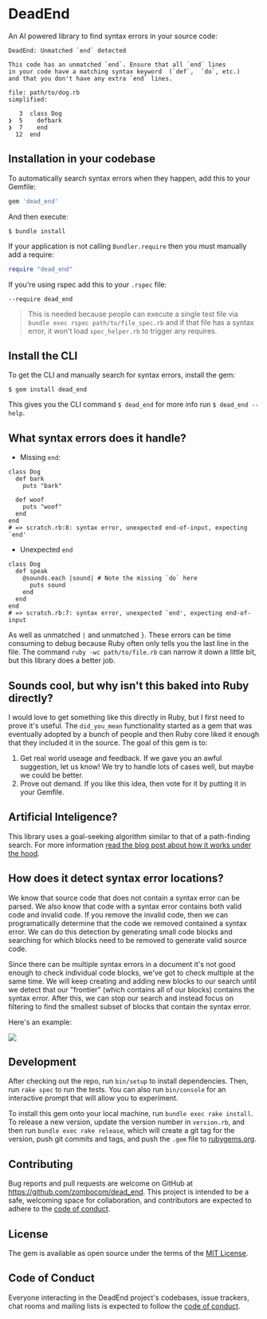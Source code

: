 # DeadEnd

An AI powered library to find syntax errors in your source code:

    DeadEnd: Unmatched `end` detected

    This code has an unmatched `end`. Ensure that all `end` lines
    in your code have a matching syntax keyword  (`def`,  `do`, etc.)
    and that you don't have any extra `end` lines.

    file: path/to/dog.rb
    simplified:

       3  class Dog
    ❯  5    defbark
    ❯  7    end
      12  end

## Installation in your codebase

To automatically search syntax errors when they happen, add this to your Gemfile:

```ruby
gem 'dead_end'
```

And then execute:

    $ bundle install

If your application is not calling `Bundler.require` then you must manually add a require:

```ruby
require "dead_end"
```

If you're using rspec add this to your `.rspec` file:

```
--require dead_end
```

> This is needed because people can execute a single test file via `bundle exec rspec path/to/file_spec.rb` and if that file has a syntax error, it won't load `spec_helper.rb` to trigger any requires.

## Install the CLI

To get the CLI and manually search for syntax errors, install the gem:

    $ gem install dead_end

This gives you the CLI command `$ dead_end` for more info run `$ dead_end --help`.

## What syntax errors does it handle?

- Missing `end`:

```
class Dog
  def bark
    puts "bark"

  def woof
    puts "woof"
  end
end
# => scratch.rb:8: syntax error, unexpected end-of-input, expecting `end'
```

- Unexpected `end`

```
class Dog
  def speak
    @sounds.each |sound| # Note the missing `do` here
      puts sound
    end
  end
end
# => scratch.rb:7: syntax error, unexpected `end', expecting end-of-input
```

As well as unmatched `|` and unmatched `}`. These errors can be time consuming to debug because Ruby often only tells you the last line in the file. The command `ruby -wc path/to/file.rb` can narrow it down a little bit, but this library does a better job.

## Sounds cool, but why isn't this baked into Ruby directly?

I would love to get something like this directly in Ruby, but I first need to prove it's useful. The `did_you_mean` functionality started as a gem that was eventually adopted by a bunch of people and then Ruby core liked it enough that they included it in the source. The goal of this gem is to:

1. Get real world useage and feedback. If we gave you an awful suggestion, let us know! We try to handle lots of cases well, but maybe we could be better.
2. Prove out demand. If you like this idea, then vote for it by putting it in your Gemfile.

## Artificial Inteligence?

This library uses a goal-seeking algorithm similar to that of a path-finding search. For more information [read the blog post about how it works under the hood](https://schneems.com/2020/12/01/squash-unexpectedend-errors-with-syntaxsearch/).

## How does it detect syntax error locations?

We know that source code that does not contain a syntax error can be parsed. We also know that code with a syntax error contains both valid code and invalid code. If you remove the invalid code, then we can programatically determine that the code we removed contained a syntax error. We can do this detection by generating small code blocks and searching for which blocks need to be removed to generate valid source code.

Since there can be multiple syntax errors in a document it's not good enough to check individual code blocks, we've got to check multiple at the same time. We will keep creating and adding new blocks to our search until we detect that our "frontier" (which contains all of our blocks) contains the syntax error. After this, we can stop our search and instead focus on filtering to find the smallest subset of blocks that contain the syntax error.

Here's an example:

![](assets/syntax_search.gif)

## Development

After checking out the repo, run `bin/setup` to install dependencies. Then, run `rake spec` to run the tests. You can also run `bin/console` for an interactive prompt that will allow you to experiment.

To install this gem onto your local machine, run `bundle exec rake install`. To release a new version, update the version number in `version.rb`, and then run `bundle exec rake release`, which will create a git tag for the version, push git commits and tags, and push the `.gem` file to [rubygems.org](https://rubygems.org).

## Contributing

Bug reports and pull requests are welcome on GitHub at https://github.com/zombocom/dead_end. This project is intended to be a safe, welcoming space for collaboration, and contributors are expected to adhere to the [code of conduct](https://github.com/zombocom/dead_end/blob/master/CODE_OF_CONDUCT.md).


## License

The gem is available as open source under the terms of the [MIT License](https://opensource.org/licenses/MIT).

## Code of Conduct

Everyone interacting in the DeadEnd project's codebases, issue trackers, chat rooms and mailing lists is expected to follow the [code of conduct](https://github.com/zombocom/dead_end/blob/master/CODE_OF_CONDUCT.md).
